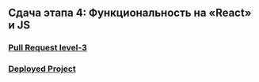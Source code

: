 ## Сдача этапа 4: Функциональность на «React» и JS

### [Pull Request level-3](https://github.com/RTemiy/movies-explorer-frontend/pull/3)

### [Deployed Project](https://rtemiysdiploma.nomoredomainsrocks.ru/)
